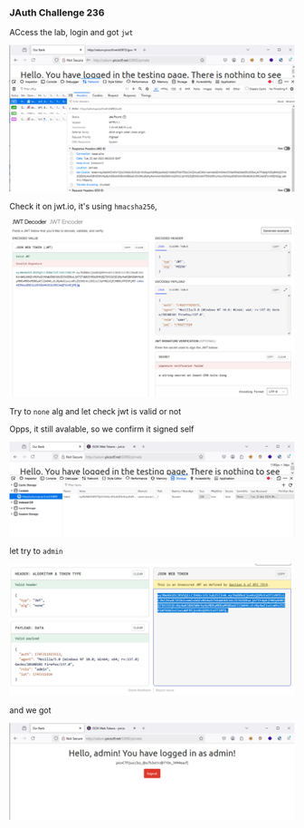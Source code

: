 ### JAuth Challenge 236


ACcess the lab, login and got `jwt`

![jwt](image.png)

Check it on jwt.io, it's using `hmacsha256`,

![hs256](image-1.png)

Try to `none` alg and let check jwt is valid or not

Opps, it still avalable, so we confirm it signed self 

![alt text](image-2.png)

let try to `admin`

![alt text](image-3.png)

and we got

![flag](image-4.png)